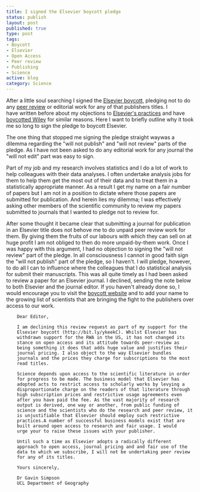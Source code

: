 ```yaml
--- 
title: I signed the Elsevier boycott pledge
status: publish
layout: post
published: true
type: post
tags: 
- Boycott
- Elsevier
- Open Access
- Peer review
- Publishing
- Science
active: blog
category: Science
---
```

After a little soul searching I signed the [Elsevier boycott](http://thecostofknowledge.com/), pledging not to do any [peer review](http://en.wikipedia.org/wiki/Peer_review 'Peer review') or editorial work for any of that publishers titles. I have written before about my objections to [Elsevier's practices](http://www.fromthebottomoftheheap.net/2012/03/04/the-cost-of-subscribing-to-academic-journals/ 'The cost of subscribing to academic journals') and have [boycotted Wiley](http://www.fromthebottomoftheheap.net/2012/01/18/im-on-peer-review-strike/ 'I’m on peer review strike!') for similar reasons. Here I want to briefly outline why it took me so long to sign the pledge to boycott Elsevier.

The one thing that stopped me signing the pledge straight waywas a dilemma regarding the "will not publish" and "will not review" parts of the pledge. As I have not been asked to do any editorial work for any journal the "will not edit" part was easy to sign.

Part of my job and my research involves statistics and I do a lot of work to help colleagues with their data analyses. I often undertake analysis jobs for them to help them get the most out of their data and to treat them in a statistically appropriate manner. As a result I get my name on a fair number of papers but I am not in a position to dictate where those papers are submitted for publication. And herein lies my dilemma; I was effectively asking other members of the scientific community to review my papers submitted to journals that I wanted to pledge not to review for.

After some thought it became clear that submitting a journal for publication in an Elsevier title does not behove me to do unpaid peer review work for them. By giving them the fruits of our labours with which they can sell on at huge profit I am not obliged to then do more unpaid-by-them work. Once I was happy with this argument, I had no objection to signing the "will not review" part of the pledge. In all consciousness I cannot in good faith sign the "will not publish" part of the pledge, so I haven't. I will pledge, however, to do all I can to influence where the colleagues that I do statistical analysis for submit their manuscripts. This was all quite timely as I had been asked to review a paper for an Elsevier journal. I declined, sending the note below to both Elsevier and the journal editor. If you haven't already done so, I would encourage you to visit the [boycott website](http://thecostofknowledge.com/) and to add your name to the growing list of scientists that are bringing the fight to the publishers over access to our work.

~~~~
    Dear Editor,

    I am declining this review request as part of my support for the
    Elsevier boycott (http://bit.ly/ykeekC). Whilst Elsevier has
    withdrawn support for the RWA in the US, it has not changed its
    stance on open access and its attitude towards peer-review as
    being something it does that adds huge value and justifies their
    journal pricing. I also object to the way Elsevier bundles
    journals and the prices they charge for subscriptions to the most
    read titles.

    Science depends upon access to the scientific literature in order
    for progress to be made. The business model that Elsevier has
    adopted acts to restrict access to scholarly works by levying a
    disproportionate charge on the readers of that literature through
    high subscription prices and restrictive usage agreements even
    after you have paid the fee. As the vast majority of research
    output is derived, one way or another, from public funding of
    science and the scientists who do the research and peer review, it
    is unjustifiable that Elsevier should employ such restrictive
    practices.A number of successful business models exist that are
    built around open access to research and fair usage. I would
    urge your to raise these issues with your publisher.

    Until such a time as Elsevier adopts a radically different
    approach to open access, journal pricing and and fair use of the
    data to which we subscribe, I will not be undertaking peer review
    for any of its titles.

    Yours sincerely,

    Dr Gavin Simpson
    UCL Department of Geography
~~~~
